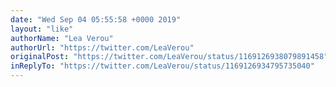 ```yaml
---
date: "Wed Sep 04 05:55:58 +0000 2019"
layout: "like"
authorName: "Lea Verou"
authorUrl: "https://twitter.com/LeaVerou"
originalPost: "https://twitter.com/LeaVerou/status/1169126938079891458"
inReplyTo: "https://twitter.com/LeaVerou/status/1169126934795735040"
---
```

